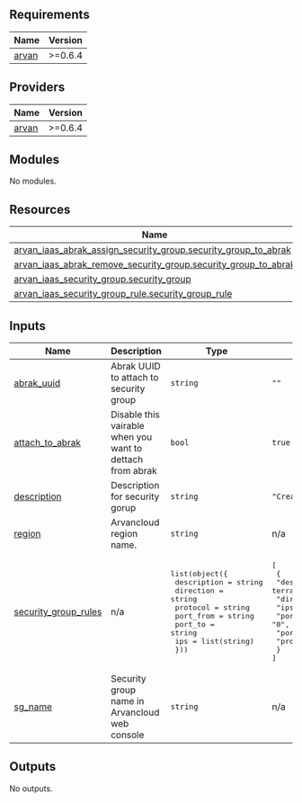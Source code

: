 ## Requirements

| Name | Version |
|------|---------|
| <a name="requirement_arvan"></a> [arvan](#requirement\_arvan) | >=0.6.4 |

## Providers

| Name | Version |
|------|---------|
| <a name="provider_arvan"></a> [arvan](#provider\_arvan) | >=0.6.4 |

## Modules

No modules.

## Resources

| Name | Type |
|------|------|
| [arvan_iaas_abrak_assign_security_group.security_group_to_abrak](https://registry.terraform.io/providers/arvancloud/arvan/latest/docs/resources/iaas_abrak_assign_security_group) | resource |
| [arvan_iaas_abrak_remove_security_group.security_group_to_abrak](https://registry.terraform.io/providers/arvancloud/arvan/latest/docs/resources/iaas_abrak_remove_security_group) | resource |
| [arvan_iaas_security_group.security_group](https://registry.terraform.io/providers/arvancloud/arvan/latest/docs/resources/iaas_security_group) | resource |
| [arvan_iaas_security_group_rule.security_group_rule](https://registry.terraform.io/providers/arvancloud/arvan/latest/docs/resources/iaas_security_group_rule) | resource |

## Inputs

| Name | Description | Type | Default | Required |
|------|-------------|------|---------|:--------:|
| <a name="input_abrak_uuid"></a> [abrak\_uuid](#input\_abrak\_uuid) | Abrak UUID to attach to security group | `string` | `""` | no |
| <a name="input_attach_to_abrak"></a> [attach\_to\_abrak](#input\_attach\_to\_abrak) | Disable this vairable when you want to dettach from abrak | `bool` | `true` | no |
| <a name="input_description"></a> [description](#input\_description) | Description for security gorup | `string` | `"Created from Terrafrom"` | no |
| <a name="input_region"></a> [region](#input\_region) | Arvancloud region name. | `string` | n/a | yes |
| <a name="input_security_group_rules"></a> [security\_group\_rules](#input\_security\_group\_rules) | n/a | <pre>list(object({<br>    description = string<br>    direction   = string<br>    protocol    = string<br>    port_from   = string<br>    port_to     = string<br>    ips         = list(string)<br>  }))</pre> | <pre>[<br>  {<br>    "description": "Default description from terraform",<br>    "direction": "ingress",<br>    "ips": [],<br>    "port_from": "0",<br>    "port_to": "1024",<br>    "protocol": "tcp"<br>  }<br>]</pre> | no |
| <a name="input_sg_name"></a> [sg\_name](#input\_sg\_name) | Security group name in Arvancloud web console | `string` | n/a | yes |

## Outputs

No outputs.
